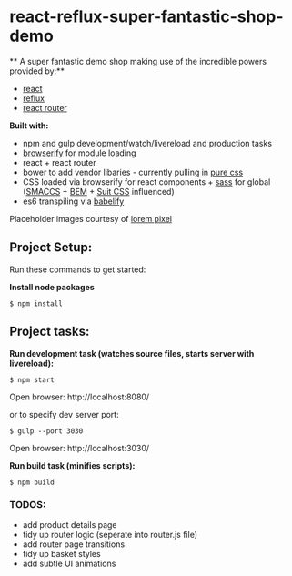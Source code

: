# react-reflux-super-fantastic-shop-demo

** A super fantastic demo shop making use of the incredible powers provided by:**
- [react](http://facebook.github.io/react/)
- [reflux](https://www.npmjs.com/package/reflux)
- [react router](https://github.com/rackt/react-router)

**Built with:**
  - npm and gulp  development/watch/livereload and production tasks
  - [browserify](http://browserify.org/) for module loading
  - react + react router
  - bower to add vendor libaries - currently pulling in [pure css](http://purecss.io/)
  - CSS loaded via browserify for react components + [sass](http://sass-lang.com/) for global ([SMACCS](https://smacss.com/) + [BEM](http://csswizardry.com/2013/01/mindbemding-getting-your-head-round-bem-syntax/) + [Suit CSS](https://suitcss.github.io/) influenced)
  - es6 transpiling via [babelify](https://github.com/babel/babelify)

Placeholder images courtesy of [lorem pixel](http://lorempixel.com/)

## Project Setup:
Run these commands to get started:

**Install node packages**
```shell
$ npm install
```

## Project tasks:

**Run development task (watches source files, starts server with livereload):**
```shell
$ npm start
```
Open browser: http://localhost:8080/

or to specify dev server port:

```shell
$ gulp --port 3030
```
Open browser: http://localhost:3030/

**Run build task (minifies scripts):**
```shell
$ npm build
```

### TODOS:
 - add product details page
 - tidy up router logic (seperate into router.js file)
 - add router page transitions
 - tidy up basket styles
 - add subtle UI animations
